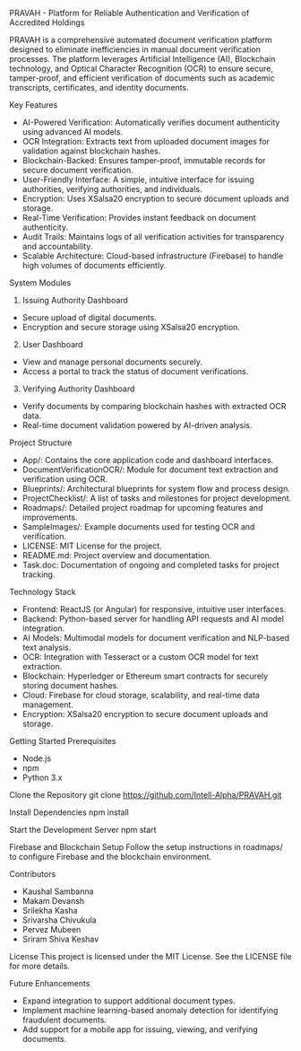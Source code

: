 PRAVAH - Platform for Reliable Authentication and Verification of Accredited Holdings

PRAVAH is a comprehensive automated document verification platform designed to eliminate inefficiencies in manual document verification processes. The platform leverages Artificial Intelligence (AI), Blockchain technology, and Optical Character Recognition (OCR) to ensure secure, tamper-proof, and efficient verification of documents such as academic transcripts, certificates, and identity documents.

Key Features
- AI-Powered Verification: Automatically verifies document authenticity using advanced AI models.
- OCR Integration: Extracts text from uploaded document images for validation against blockchain hashes.
- Blockchain-Backed: Ensures tamper-proof, immutable records for secure document verification.
- User-Friendly Interface: A simple, intuitive interface for issuing authorities, verifying authorities, and individuals.
- Encryption: Uses XSalsa20 encryption to secure document uploads and storage.
- Real-Time Verification: Provides instant feedback on document authenticity.
- Audit Trails: Maintains logs of all verification activities for transparency and accountability.
- Scalable Architecture: Cloud-based infrastructure (Firebase) to handle high volumes of documents efficiently.

System Modules
1. Issuing Authority Dashboard
- Secure upload of digital documents.
- Encryption and secure storage using XSalsa20 encryption.

2. User Dashboard
- View and manage personal documents securely.
- Access a portal to track the status of document verifications.

3. Verifying Authority Dashboard
- Verify documents by comparing blockchain hashes with extracted OCR data.
- Real-time document validation powered by AI-driven analysis.

Project Structure
- App/: Contains the core application code and dashboard interfaces.
- DocumentVerificationOCR/: Module for document text extraction and verification using OCR.
- Blueprints/: Architectural blueprints for system flow and process design.
- ProjectChecklist/: A list of tasks and milestones for project development.
- Roadmaps/: Detailed project roadmap for upcoming features and improvements.
- SampleImages/: Example documents used for testing OCR and verification.
- LICENSE: MIT License for the project.
- README.md: Project overview and documentation.
- Task.doc: Documentation of ongoing and completed tasks for project tracking.

Technology Stack
- Frontend: ReactJS (or Angular) for responsive, intuitive user interfaces.
- Backend: Python-based server for handling API requests and AI model integration.
- AI Models: Multimodal models for document verification and NLP-based text analysis.
- OCR: Integration with Tesseract or a custom OCR model for text extraction.
- Blockchain: Hyperledger or Ethereum smart contracts for securely storing document hashes.
- Cloud: Firebase for cloud storage, scalability, and real-time data management.
- Encryption: XSalsa20 encryption to secure document uploads and storage.

Getting Started
Prerequisites
- Node.js
- npm
- Python 3.x

Clone the Repository
git clone https://github.com/Intell-Alpha/PRAVAH.git

Install Dependencies
npm install

Start the Development Server
npm start

Firebase and Blockchain Setup
Follow the setup instructions in roadmaps/ to configure Firebase and the blockchain environment.

Contributors
- Kaushal Sambanna
- Makam Devansh
- Srilekha Kasha
- Srivarsha Chivukula
- Pervez Mubeen 
- Sriram Shiva Keshav

License
This project is licensed under the MIT License. See the LICENSE file for more details.

Future Enhancements
- Expand integration to support additional document types.
- Implement machine learning-based anomaly detection for identifying fraudulent documents.
- Add support for a mobile app for issuing, viewing, and verifying documents.
